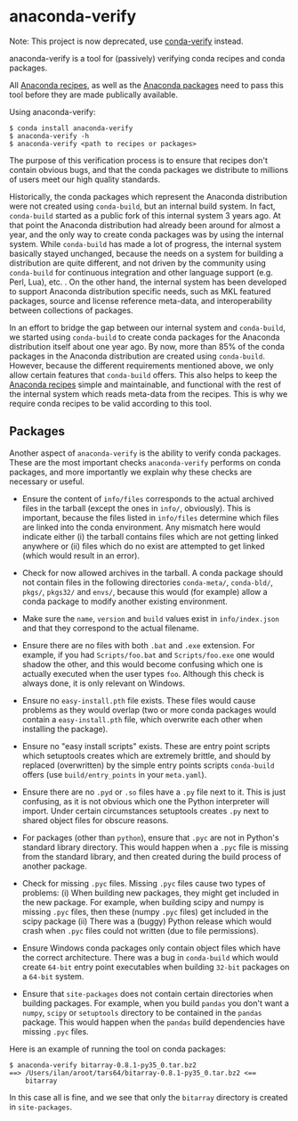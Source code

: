anaconda-verify
===============

Note: This project is now deprecated,
use <a href="https://github.com/conda/conda-verify">conda-verify</a>
instead.

anaconda-verify is a tool for (passively) verifying conda recipes and
conda packages.

All <a href="https://github.com/ContinuumIO/anaconda-recipes">
Anaconda recipes</a>, as well as
the <a href="http://repo.continuum.io/pkgs/free/">Anaconda packages</a>
need to pass this tool before they are made publically available.

Using anaconda-verify:

    $ conda install anaconda-verify
    $ anaconda-verify -h
    $ anaconda-verify <path to recipes or packages>


The purpose of this verification process is to ensure that recipes don't
contain obvious bugs, and that the conda packages we distribute to millions
of users meet our high quality standards.

Historically, the conda packages which represent the Anaconda distribution
were not created using `conda-build`, but an internal build system.
In fact, `conda-build` started as a public fork of this internal system
3 years ago.  At that point the Anaconda distribution had already been
around for almost a year, and the only way to create conda packages
was by using the internal system.
While `conda-build` has made a lot of progress, the internal system basically
stayed unchanged, because the needs on a system for building a distribution
are quite different, and not driven by the community using `conda-build`
for continuous integration and other language support (e.g. Perl, Lua), etc. .
On the other hand, the internal system has been developed to support
Anaconda distribution specific needs, such as MKL featured packages,
source and license reference meta-data, and interoperability between
collections of packages.

In an effort to bridge the gap between our internal system and `conda-build`,
we started using `conda-build` to create conda packages for the Anaconda
distribution itself about one year ago.
By now, more than 85% of the conda packages in the Anaconda distribution
are created using `conda-build`.
However, because the different requirements mentioned above, we only allow
certain features that `conda-build` offers.
This also helps to keep
the <a href="https://github.com/ContinuumIO/anaconda-recipes">Anaconda
recipes</a> simple and maintainable, and functional with the rest of the
internal system which reads meta-data from the recipes.
This is why we require conda recipes to be valid according to this tool.


Packages
--------

Another aspect of `anaconda-verify` is the ability to verify conda packages.
These are the most important checks `anaconda-verify` performs on conda
packages, and more importantly we explain why these checks are necessary
or useful.

  * Ensure the content of `info/files` corresponds to the actual archived
    files in the tarball (except the ones in `info/`, obviously).  This
    is important, because the files listed in `info/files` determine which
    files are linked into the conda environment.  Any mismatch here would
    indicate either (i) the tarball contains files which are not getting
    linked anywhere or (ii) files which do no exist are attempted to get
    linked (which would result in an error).

  * Check for now allowed archives in the tarball.  A conda package should
    not contain files in the following directories `conda-meta/`,
    `conda-bld/`, `pkgs/`, `pkgs32/` and `envs/`, because this would (for
    example) allow a conda package to modify another existing environment.

  * Make sure the `name`, `version` and `build` values exist in
    `info/index.json` and that they correspond to the actual filename.

  * Ensure there are no files with both `.bat` and `.exe` extension.  For
    example, if you had `Scripts/foo.bat` and `Scripts/foo.exe` one would
    shadow the other, and this would become confusing which one is actually
    executed when the user types `foo`.  Although this check is always done,
    it is only relevant on Windows.

  * Ensure no `easy-install.pth` file exists.  These files would cause
    problems as they would overlap (two or more conda packages would
    contain a `easy-install.pth` file, which overwrite each other when
    installing the package).

  * Ensure no "easy install scripts" exists.  These are entry point scripts
    which setuptools creates which are extremely brittle, and should by
    replaced (overwritten) by the simple entry points scripts `conda-build`
    offers (use `build/entry_points` in your `meta.yaml`).

  * Ensure there are no `.pyd` or `.so` files have a `.py` file next to it.
    This is just confusing, as it is not obvious which one the Python
    interpreter will import.  Under certain circumstances setuptools creates
    `.py` next to shared object files for obscure reasons.

  * For packages (other than `python`), ensure that `.pyc` are not in
    Python's standard library directory.  This would happen when a `.pyc` file
    is missing from the standard library, and then created during the
    build process of another package.

  * Check for missing `.pyc` files.  Missing `.pyc` files cause two types of
    problems: (i) When building new packages, they might get included in
    the new package.  For example, when building scipy and numpy is missing
    `.pyc` files, then these (numpy `.pyc` files) get included in the scipy
    package (ii) There was a (buggy) Python release which would crash when
    `.pyc` files could not written (due to file permissions).

  * Ensure Windows conda packages only contain object files which have the
    correct architecture.  There was a bug in `conda-build` which would
    create `64-bit` entry point executables when building `32-bit` packages
    on a `64-bit` system.

  * Ensure that `site-packages` does not contain certain directories when
    building packages.  For example, when you build `pandas` you don't
    want a `numpy`, `scipy` or `setuptools` directory to be contained in
    the `pandas` package.  This would happen when the `pandas` build
    dependencies have missing `.pyc` files.

Here is an example of running the tool on conda packages:

    $ anaconda-verify bitarray-0.8.1-py35_0.tar.bz2
    ==> /Users/ilan/aroot/tars64/bitarray-0.8.1-py35_0.tar.bz2 <==
        bitarray

In this case all is fine, and we see that only the `bitarray` directory is
created in `site-packages`.
